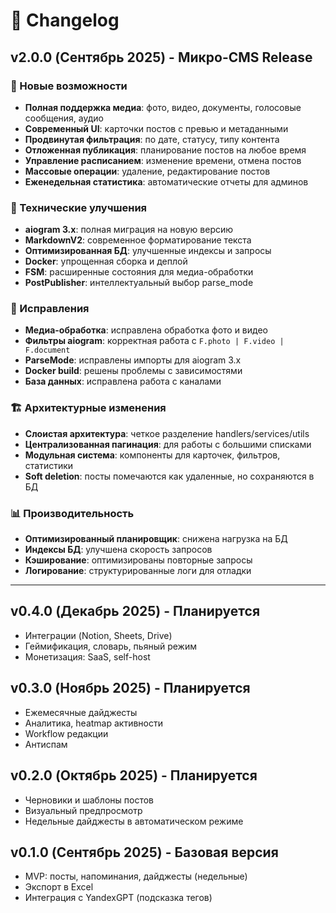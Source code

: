 # 📄 Changelog

## v2.0.0 (Сентябрь 2025) - Микро-CMS Release

### 🎉 Новые возможности
- **Полная поддержка медиа**: фото, видео, документы, голосовые сообщения, аудио
- **Современный UI**: карточки постов с превью и метаданными
- **Продвинутая фильтрация**: по дате, статусу, типу контента
- **Отложенная публикация**: планирование постов на любое время
- **Управление расписанием**: изменение времени, отмена постов
- **Массовые операции**: удаление, редактирование постов
- **Еженедельная статистика**: автоматические отчеты для админов

### 🔧 Технические улучшения
- **aiogram 3.x**: полная миграция на новую версию
- **MarkdownV2**: современное форматирование текста
- **Оптимизированная БД**: улучшенные индексы и запросы
- **Docker**: упрощенная сборка и деплой
- **FSM**: расширенные состояния для медиа-обработки
- **PostPublisher**: интеллектуальный выбор parse_mode

### 🐛 Исправления
- **Медиа-обработка**: исправлена обработка фото и видео
- **Фильтры aiogram**: корректная работа с `F.photo | F.video | F.document`
- **ParseMode**: исправлены импорты для aiogram 3.x
- **Docker build**: решены проблемы с зависимостями
- **База данных**: исправлена работа с каналами

### 🏗 Архитектурные изменения
- **Слоистая архитектура**: четкое разделение handlers/services/utils
- **Централизованная пагинация**: для работы с большими списками
- **Модульная система**: компоненты для карточек, фильтров, статистики
- **Soft deletion**: посты помечаются как удаленные, но сохраняются в БД

### 📊 Производительность
- **Оптимизированный планировщик**: снижена нагрузка на БД
- **Индексы БД**: улучшена скорость запросов
- **Кэширование**: оптимизированы повторные запросы
- **Логирование**: структурированные логи для отладки

---

## v0.4.0 (Декабрь 2025) - Планируется
- Интеграции (Notion, Sheets, Drive)
- Геймификация, словарь, пьяный режим
- Монетизация: SaaS, self-host

## v0.3.0 (Ноябрь 2025) - Планируется
- Ежемесячные дайджесты
- Аналитика, heatmap активности
- Workflow редакции
- Антиспам

## v0.2.0 (Октябрь 2025) - Планируется
- Черновики и шаблоны постов
- Визуальный предпросмотр
- Недельные дайджесты в автоматическом режиме

## v0.1.0 (Сентябрь 2025) - Базовая версия
- MVP: посты, напоминания, дайджесты (недельные)
- Экспорт в Excel
- Интеграция с YandexGPT (подсказка тегов)